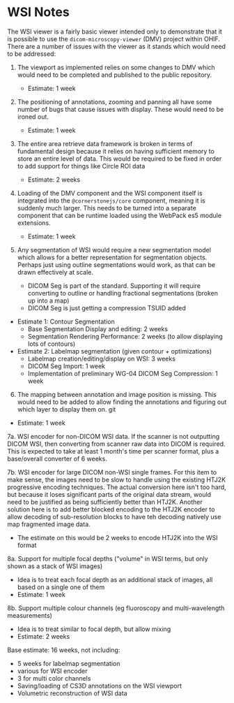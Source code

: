 # WSI Notes

The WSI viewer is a fairly basic viewer intended only to demonstrate that it is possible to use the `dicom-microscopy-viewer` (DMV) project within OHIF.  There are a number of issues with the viewer as it stands which would need to be addressed:

1. The viewport as implemented relies on some changes to DMV which would need to be
   completed and published to the public repository.
   * Estimate: 1 week

2. The positioning of annotations, zooming and panning all have some number of bugs that
   cause issues with display.  These would need to be ironed out.
   * Estimate: 1 week

3. The entire area retrieve data framework is broken in terms of fundamental design because
   it relies on having sufficient memory to store an entire level of data.  This would be required to be fixed in order to add support for things like Circle ROI data
   * Estimate: 2 weeks

4. Loading of the DMV component and the WSI component itself is integrated into the
   `@cornerstonejs/core` component, meaning it is suddenly much larger.  This needs to be turned into a separate component that can be runtime loaded using the WebPack es5 module
   extensions.
   * Estimate: 1 week

5. Any segmentation of WSI would require a new segmentation model which allows for a better representation for segmentation objects.  Perhaps just using outline segmentations would work, as that can be drawn effectively at scale.
   * DICOM Seg is part of the standard.  Supporting it will require converting to outline or handling fractional segmentations (broken up into a map)
   * DICOM Seg is just getting a compression TSUID added
  * Estimate 1: Contour Segmentation
    * Base Segmentation Display and editing: 2 weeks
    * Segmentation Rendering Performance: 2 weeks (to allow displaying lots of contours)
  * Estimate 2: Labelmap segmentation (given contour + optimizations)
    * Labelmap creation/editing/display on WSI: 3 weeks
    * DICOM Seg Import: 1 week
    * Implementation of preliminary WG-04 DICOM Seg Compression:  1 week

6. The mapping between annotation and image position is missing.  This would need to be added to allow finding the annotations and figuring out which layer to display them on.
git
  * Estimate: 1 week

7a. WSI encoder for non-DICOM WSI data.  If the scanner is not outputting DICOM WSI, then converting from scanner raw data into DICOM is required.  This is expected to take at least 1 month's time per scanner format, plus a base/overall converter of 6 weeks.

7b. WSI encoder for large DICOM non-WSI single frames.   For this item to make sense, the images need to be slow to handle using the existing HTJ2K progressive encoding techniques.  The actual conversion here isn't too hard, but because it loses significant parts of the original data stream, would need to be justified as being sufficiently better than HTJ2K.
Another solution here is to add better blocked encoding to the HTJ2K encoder to allow decoding of sub-resolution blocks to have teh decoding natively use map fragmented image data.
   * The estimate on this would be 2 weeks to encode HTJ2K into the WSI format

8a. Support for multiple focal depths ("volume" in WSI terms, but only shown as a stack of WSI images)
   * Idea is to treat each focal depth as an additional stack of images, all based on a single one of them
   * Estimate: 1 week

8b. Support multiple colour channels (eg fluoroscopy and multi-wavelength measurements)
   * Idea is to treat similar to focal depth, but allow mixing
   * Estimate: 2 weeks

Base estimate: 16 weeks, not including:
 * 5 weeks for labelmap segmentation
 * various for WSI encoder
 * 3 for multi color channels
 * Saving/loading of CS3D annotations on the WSI viewport
 * Volumetric reconstruction of WSI data
